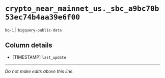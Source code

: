 # `crypto_near_mainnet_us._sbc_a9bc70b53ec74b4aa39e6f00`
`bq-1` | `bigquery-public-data`

## Column details
* [TIMESTAMP] `last_update`

-------------------------------------------------------------------------------
*Do not make edits above this line.*
